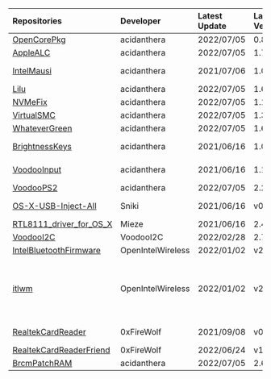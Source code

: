 | Repositories | Developer | Latest Update | Latest Version | Files                           |
|:-------------|:----------|:--------------|:---------------|:--------------------------------|
| [OpenCorePkg](https://github.com/acidanthera/OpenCorePkg) | acidanthera | 2022/07/05 | 0.8.2 | [OpenCore-0.8.2-RELEASE.zip](https://ghproxy.com/https://raw.githubusercontent.com/217heidai/KextsDownloader/main/OpenCore/OpenCore-0.8.2-RELEASE.zip) |
| [AppleALC](https://github.com/acidanthera/AppleALC) | acidanthera | 2022/07/05 | 1.7.3 | [AppleALC-1.7.3-RELEASE.zip](https://ghproxy.com/https://raw.githubusercontent.com/217heidai/KextsDownloader/main/Kexts/AppleALC-1.7.3-RELEASE.zip) |
| [IntelMausi](https://github.com/acidanthera/IntelMausi) | acidanthera | 2021/07/06 | 1.0.7 | [IntelMausi-1.0.7-DEBUG.zip](https://cdn.jsdelivr.net/gh/217heidai/KextsDownloader@main/Kexts/IntelMausi-1.0.7-DEBUG.zip), [IntelMausi-1.0.7-RELEASE.zip](https://cdn.jsdelivr.net/gh/217heidai/KextsDownloader@main/Kexts/IntelMausi-1.0.7-RELEASE.zip) |
| [Lilu](https://github.com/acidanthera/Lilu) | acidanthera | 2022/07/05 | 1.6.1 | [Lilu-1.6.1-RELEASE.zip](https://ghproxy.com/https://raw.githubusercontent.com/217heidai/KextsDownloader/main/Kexts/Lilu-1.6.1-RELEASE.zip) |
| [NVMeFix](https://github.com/acidanthera/NVMeFix) | acidanthera | 2022/07/05 | 1.1.0 | [NVMeFix-1.1.0-RELEASE.zip](https://ghproxy.com/https://raw.githubusercontent.com/217heidai/KextsDownloader/main/Kexts/NVMeFix-1.1.0-RELEASE.zip) |
| [VirtualSMC](https://github.com/acidanthera/VirtualSMC) | acidanthera | 2022/07/05 | 1.3.0 | [VirtualSMC-1.3.0-RELEASE.zip](https://ghproxy.com/https://raw.githubusercontent.com/217heidai/KextsDownloader/main/Kexts/VirtualSMC-1.3.0-RELEASE.zip) |
| [WhateverGreen](https://github.com/acidanthera/WhateverGreen) | acidanthera | 2022/07/05 | 1.6.0 | [WhateverGreen-1.6.0-RELEASE.zip](https://ghproxy.com/https://raw.githubusercontent.com/217heidai/KextsDownloader/main/Kexts/WhateverGreen-1.6.0-RELEASE.zip) |
| [BrightnessKeys](https://github.com/acidanthera/BrightnessKeys) | acidanthera | 2021/06/16 | 1.0.2 | [BrightnessKeys-1.0.2-DEBUG.zip](https://cdn.jsdelivr.net/gh/217heidai/KextsDownloader@main/Kexts/BrightnessKeys-1.0.2-DEBUG.zip), [BrightnessKeys-1.0.2-RELEASE.zip](https://cdn.jsdelivr.net/gh/217heidai/KextsDownloader@main/Kexts/BrightnessKeys-1.0.2-RELEASE.zip) |
| [VoodooInput](https://github.com/acidanthera/VoodooInput) | acidanthera | 2021/06/16 | 1.1.2 | [VoodooInput-1.1.2-DEBUG.zip](https://cdn.jsdelivr.net/gh/217heidai/KextsDownloader@main/Kexts/VoodooInput-1.1.2-DEBUG.zip), [VoodooInput-1.1.2-RELEASE.zip](https://cdn.jsdelivr.net/gh/217heidai/KextsDownloader@main/Kexts/VoodooInput-1.1.2-RELEASE.zip) |
| [VoodooPS2](https://github.com/acidanthera/VoodooPS2) | acidanthera | 2022/07/05 | 2.2.9 | [VoodooPS2Controller-2.2.9-RELEASE.zip](https://ghproxy.com/https://raw.githubusercontent.com/217heidai/KextsDownloader/main/Kexts/VoodooPS2Controller-2.2.9-RELEASE.zip) |
| [OS-X-USB-Inject-All](https://github.com/Sniki/OS-X-USB-Inject-All) | Sniki | 2021/06/16 | v0.7.6 | [USBInjectAll-0.7.6-DEBUG.zip](https://cdn.jsdelivr.net/gh/217heidai/KextsDownloader@main/Kexts/USBInjectAll-0.7.6-DEBUG.zip), [USBInjectAll-0.7.6-RELEASE.zip](https://cdn.jsdelivr.net/gh/217heidai/KextsDownloader@main/Kexts/USBInjectAll-0.7.6-RELEASE.zip) |
| [RTL8111_driver_for_OS_X](https://github.com/Mieze/RTL8111_driver_for_OS_X) | Mieze | 2021/06/16 | 2.4.2 | [RealtekRTL8111-V2.4.2.zip](https://cdn.jsdelivr.net/gh/217heidai/KextsDownloader@main/Kexts/RealtekRTL8111-V2.4.2.zip) |
| [VoodooI2C](https://github.com/VoodooI2C/VoodooI2C) | VoodooI2C | 2022/02/28 | 2.7 | [VoodooI2C-2.7.zip](https://ghproxy.com/https://raw.githubusercontent.com/217heidai/KextsDownloader/main/Kexts/VoodooI2C-2.7.zip) |
| [IntelBluetoothFirmware](https://github.com/OpenIntelWireless/IntelBluetoothFirmware) | OpenIntelWireless | 2022/01/02 | v2.1.0 | [IntelBluetoothFirmware-v2.1.0.zip](https://ghproxy.com/https://raw.githubusercontent.com/217heidai/KextsDownloader/main/Kexts/IntelBluetoothFirmware-v2.1.0.zip) |
| [itlwm](https://github.com/OpenIntelWireless/itlwm) | OpenIntelWireless | 2022/01/02 | v2.1.0 | [AirportItlwm_v2.1.0_stable_BigSur.kext.zip](https://ghproxy.com/https://raw.githubusercontent.com/217heidai/KextsDownloader/main/Kexts/AirportItlwm_v2.1.0_stable_BigSur.kext.zip), [AirportItlwm_v2.1.0_stable_Catalina.kext.zip](https://ghproxy.com/https://raw.githubusercontent.com/217heidai/KextsDownloader/main/Kexts/AirportItlwm_v2.1.0_stable_Catalina.kext.zip), [AirportItlwm_v2.1.0_stable_HighSierra.kext.zip](https://ghproxy.com/https://raw.githubusercontent.com/217heidai/KextsDownloader/main/Kexts/AirportItlwm_v2.1.0_stable_HighSierra.kext.zip), [AirportItlwm_v2.1.0_stable_Mojave.kext.zip](https://ghproxy.com/https://raw.githubusercontent.com/217heidai/KextsDownloader/main/Kexts/AirportItlwm_v2.1.0_stable_Mojave.kext.zip), [AirportItlwm_v2.1.0_stable_Monterey.kext.zip](https://ghproxy.com/https://raw.githubusercontent.com/217heidai/KextsDownloader/main/Kexts/AirportItlwm_v2.1.0_stable_Monterey.kext.zip), [itlwm_v2.1.0_stable.kext.zip](https://ghproxy.com/https://raw.githubusercontent.com/217heidai/KextsDownloader/main/Kexts/itlwm_v2.1.0_stable.kext.zip) |
| [RealtekCardReader](https://github.com/0xFireWolf/RealtekCardReader) | 0xFireWolf | 2021/09/08 | v0.9.6 | [RealtekCardReader_0.9.6_b998818_DEBUG.zip](https://cdn.jsdelivr.net/gh/217heidai/KextsDownloader@main/Kexts/RealtekCardReader_0.9.6_b998818_DEBUG.zip), [RealtekCardReader_0.9.6_b998818_RELEASE.zip](https://cdn.jsdelivr.net/gh/217heidai/KextsDownloader@main/Kexts/RealtekCardReader_0.9.6_b998818_RELEASE.zip) |
| [RealtekCardReaderFriend](https://github.com/0xFireWolf/RealtekCardReaderFriend) | 0xFireWolf | 2022/06/24 | v1.0.3 | [RealtekCardReaderFriend_1.0.3_71e4bac_RELEASE.zip](https://ghproxy.com/https://raw.githubusercontent.com/217heidai/KextsDownloader/main/Kexts/RealtekCardReaderFriend_1.0.3_71e4bac_RELEASE.zip) |
| [BrcmPatchRAM](https://github.com/acidanthera/BrcmPatchRAM) | acidanthera | 2022/07/05 | 2.6.3 | [BrcmPatchRAM-2.6.3-RELEASE.zip](https://ghproxy.com/https://raw.githubusercontent.com/217heidai/KextsDownloader/main/Kexts/BrcmPatchRAM-2.6.3-RELEASE.zip) |
